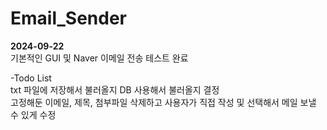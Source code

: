 # Email_Sender

**2024-09-22**  
기본적인 GUI 및 Naver 이메일 전송 테스트 완료


-Todo List  
txt 파일에 저장해서 불러올지 DB 사용해서 불러올지 결정  
고정해둔 이메일, 제목, 첨부파일 삭제하고 사용자가 직접 작성 및 선택해서 메일 보낼 수 있게 수정
